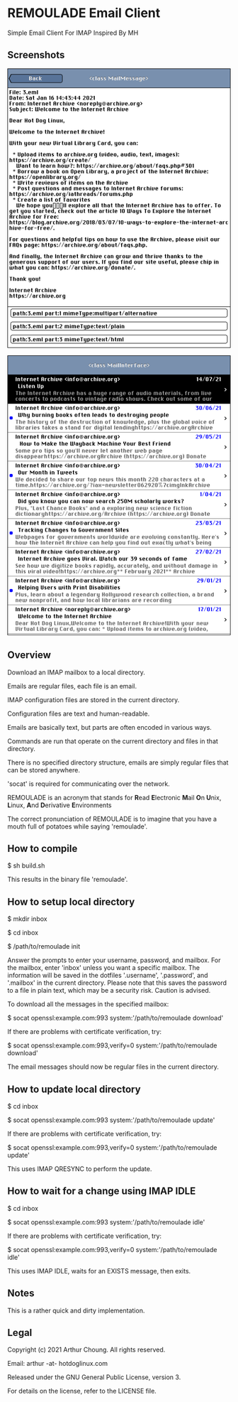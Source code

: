# REMOULADE Email Client

Simple Email Client For IMAP Inspired By MH

## Screenshots

![List Screenshot](Screenshots/remoulade-screenshot-list.png)

![Message Screenshot](Screenshots/remoulade-screenshot-message.png)


## Overview

Download an IMAP mailbox to a local directory.

Emails are regular files, each file is an email.

IMAP configuration files are stored in the current directory.

Configuration files are text and human-readable.

Emails are basically text, but parts are often encoded in various ways.

Commands are run that operate on the current directory and files in that
directory.

There is no specified directory structure, emails are simply regular files
that can be stored anywhere.

'socat' is required for communicating over the network.

REMOULADE is an acronym that stands for **R**ead **E**lectronic **M**ail
**O**n **U**nix, **L**inux, **A**nd **D**erivative **E**nvironments

The correct pronunciation of REMOULADE is to imagine that you have a mouth
full of potatoes while saying 'remoulade'.

## How to compile

$ sh build.sh

This results in the binary file 'remoulade'.

## How to setup local directory

$ mkdir inbox

$ cd inbox

$ /path/to/remoulade init

Answer the prompts to enter your username, password, and mailbox. For the mailbox, enter 'inbox' unless you want a specific mailbox. The information will be saved in the dotfiles '.username', '.password', and '.mailbox' in the current directory. Please note that this saves the password to a file in plain text, which may be a security risk. Caution is advised.

To download all the messages in the specified mailbox:

$ socat openssl:example.com:993 system:'/path/to/remoulade download'

If there are problems with certificate verification, try:

$ socat openssl:example.com:993,verify=0 system:'/path/to/remoulade download'

The email messages should now be regular files in the current directory.

## How to update local directory

$ cd inbox

$ socat openssl:example.com:993 system:'/path/to/remoulade update'

If there are problems with certificate verification, try:

$ socat openssl:example.com:993,verify=0 system:'/path/to/remoulade update'

This uses IMAP QRESYNC to perform the update.

## How to wait for a change using IMAP IDLE

$ cd inbox

$ socat openssl:example.com:993 system:'/path/to/remoulade idle'

If there are problems with certificate verification, try:

$ socat openssl:example.com:993,verify=0 system:'/path/to/remoulade idle'

This uses IMAP IDLE, waits for an EXISTS message, then exits.

## Notes

This is a rather quick and dirty implementation.

## Legal

Copyright (c) 2021 Arthur Choung. All rights reserved.

Email: arthur -at- hotdoglinux.com

Released under the GNU General Public License, version 3.

For details on the license, refer to the LICENSE file.

